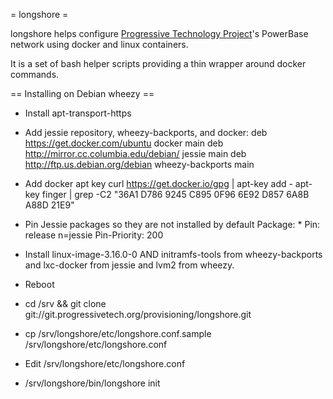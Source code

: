 = longshore =

longshore helps configure [Progressive Technology Project](http://progressivetech.org)'s PowerBase network using docker and linux containers.

It is a set of bash helper scripts providing a thin wrapper around docker commands.

== Installing on Debian wheezy ==

 * Install apt-transport-https

 * Add jessie repository, wheezy-backports, and docker:
   deb https://get.docker.com/ubuntu docker main
   deb http://mirror.cc.columbia.edu/debian/ jessie main
   deb http://ftp.us.debian.org/debian wheezy-backports main

 * Add docker apt key
   curl https://get.docker.io/gpg | apt-key add -
   apt-key finger | grep -C2 "36A1 D786 9245 C895 0F96  6E92 D857 6A8B A88D 21E9"

 * Pin Jessie packages so they are not installed by default
   Package: *
   Pin: release n=jessie
   Pin-Priority: 200
 
 * Install linux-image-3.16.0-0 AND initramfs-tools from wheezy-backports and
   lxc-docker from jessie and lvm2 from wheezy.

 * Reboot

 * cd /srv && git clone git://git.progressivetech.org/provisioning/longshore.git

 * cp /srv/longshore/etc/longshore.conf.sample /srv/longshore/etc/longshore.conf

 * Edit /srv/longshore/etc/longshore.conf
 * /srv/longshore/bin/longshore init
